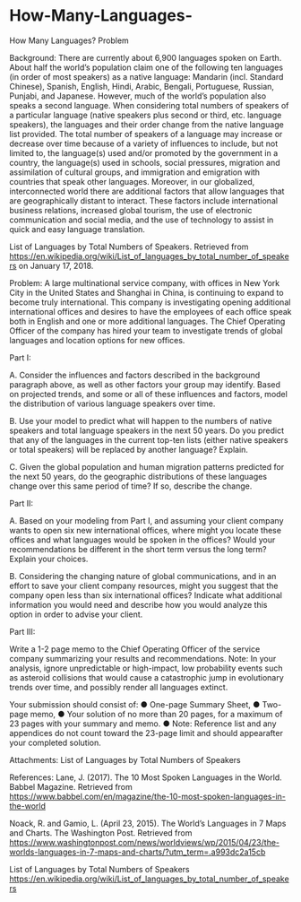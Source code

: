 # How-Many-Languages-
How Many Languages?
Problem	 
 	
Background: There are currently about 6,900 languages spoken on Earth. About half the world’s population claim one of the following ten languages (in order of most speakers) as a native language: Mandarin (incl. Standard Chinese), Spanish, English, Hindi, Arabic, Bengali, Portuguese, Russian, Punjabi, and Japanese. However, much of the world’s population also speaks a second language. When considering total numbers of speakers of a particular language (native speakers plus second or third, etc. language speakers), the languages and their order change from the native language list provided. The total number of speakers of a language may increase or decrease over time because of a variety of influences to include, but not limited to, the language(s) used and/or promoted by the government in a country, the language(s) used in schools, social pressures, migration and assimilation of cultural groups, and immigration and emigration with countries that speak other languages. Moreover, in our globalized, interconnected world there are additional factors that allow languages that are geographically distant to interact. These factors include international business relations, increased global tourism, the use of electronic communication and social media, and the use of technology to assist in quick and easy language translation.

List of Languages by Total Numbers of Speakers.
Retrieved from https://en.wikipedia.org/wiki/List_of_languages_by_total_number_of_speakers on January 17, 2018.

Problem: A large multinational service company, with offices in New York City in the United States and Shanghai in China, is continuing to expand to become truly international. This company is investigating opening additional international offices and desires to have the employees of each office speak both in English and one or more additional languages. The Chief Operating Officer of the company has hired your team to investigate trends of global languages and location options for new offices.

Part I:

A. Consider the influences and factors described in the background paragraph above, as well as other factors your group may identify. Based on projected trends, and some or all of these influences and factors, model the distribution of various language speakers over time.

B. Use your model to predict what will happen to the numbers of native speakers and total language speakers in the next 50 years. Do you predict that any of the languages in the current top-ten lists (either native speakers or total speakers) will be replaced by another language? Explain.

C. Given the global population and human migration patterns predicted for the next 50 years, do the geographic distributions of these languages change over this same period of time? If so, describe the change.

Part II:

A. Based on your modeling from Part I, and assuming your client company wants to open six new international offices, where might you locate these offices and what languages would be spoken in the offices? Would your recommendations be different in the short term versus the long term? Explain your choices.

B. Considering the changing nature of global communications, and in an effort to save your client company resources, might you suggest that the company open less than six international offices? Indicate what additional information you would need and describe how you would analyze this option in order to advise your client.

Part III:

Write a 1-2 page memo to the Chief Operating Officer of the service company summarizing your results and recommendations.
Note: In your analysis, ignore unpredictable or high-impact, low probability events such as asteroid collisions that would cause a catastrophic jump in evolutionary trends over time, and possibly render all languages extinct.

Your submission should consist of:
    ● One-page Summary Sheet,
    ● Two-page memo,
    ● Your solution of no more than 20 pages, for a maximum of 23 pages with your summary and memo.
    ● Note: Reference list and any appendices do not count toward the 23-page limit and should appearafter your completed solution.

Attachments:
List of Languages by Total Numbers of Speakers

References:
Lane, J. (2017). The 10 Most Spoken Languages in the World. Babbel Magazine. 
Retrieved from https://www.babbel.com/en/magazine/the-10-most-spoken-languages-in-the-world

Noack, R. and Gamio, L. (April 23, 2015). The World’s Languages in 7 Maps and Charts. The Washington Post. 
Retrieved from https://www.washingtonpost.com/news/worldviews/wp/2015/04/23/the-worlds-languages-in-7-maps-and-charts/?utm_term=.a993dc2a15cb

List of Languages by Total Numbers of Speakers https://en.wikipedia.org/wiki/List_of_languages_by_total_number_of_speakers
